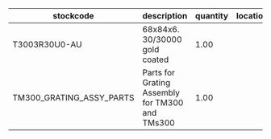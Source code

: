 |stockcode|description|quantity|location|
|---------|-----------|--------|--------|
|T3003R30U0-AU|68x84x6. 30/30000 gold coated|1.00||
|TM300_GRATING_ASSY_PARTS|Parts for Grating Assembly for TM300 and TMs300|1.00||
